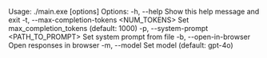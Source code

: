 Usage: ./main.exe [options]
    Options:
        -h, --help                                 Show this help message and exit
        -t, --max-completion-tokens <NUM_TOKENS>   Set max_completion_tokens (default: 1000)
        -p, --system-prompt <PATH_TO_PROMPT>       Set system prompt from file
        -b, --open-in-browser                      Open responses in browser
        -m, --model <MODEL>                        Set model (default: gpt-4o)
